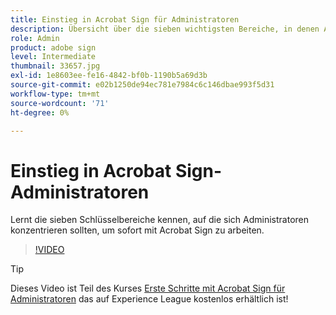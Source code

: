 ```yaml
---
title: Einstieg in Acrobat Sign für Administratoren
description: Übersicht über die sieben wichtigsten Bereiche, in denen Administratoren schnell mit Acrobat Sign arbeiten können
role: Admin
product: adobe sign
level: Intermediate
thumbnail: 33657.jpg
exl-id: 1e8603ee-fe16-4842-bf0b-1190b5a69d3b
source-git-commit: e02b1250de94ec781e7984c6c146dbae993f5d31
workflow-type: tm+mt
source-wordcount: '71'
ht-degree: 0%

---
```


# Einstieg in Acrobat Sign-Administratoren

Lernt die sieben Schlüsselbereiche kennen, auf die sich Administratoren konzentrieren sollten, um sofort mit Acrobat Sign zu arbeiten.

>[!VIDEO](https://video.tv.adobe.com/v/33657?hidetitle=true)

>[!TIP]
>
>Dieses Video ist Teil des Kurses [Erste Schritte mit Acrobat Sign für Administratoren](https://experienceleague.adobe.com/?recommended=Sign-A-1-2020.2) das auf Experience League kostenlos erhältlich ist!
